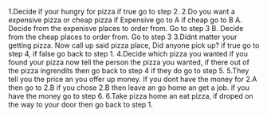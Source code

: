 1.Decide if your hungry for pizza if true go to step 2.
    2.Do you want a expensive pizza or cheap pizza if Expensive go to A if cheap go to B
        A. Decide from the expenisve places to order from. Go to step 3
        B. Decide from the cheap places to order from. Go to step 3
    3.Didnt matter your getting pizza. Now call up said pizza place, Did anyone pick up? if true go to step 4, if false go back to step 1.
    4.Decide which pizza you wanted if you found your pizza now tell the person the pizza you wanted, if there out of the pizza ingrendits then go back to step 4 if they do go to step 5.
    5.They tell you the price an you offer up money. If you dont have the money for 2.A then go to 2.B if you chose 2.B then leave an go home an get a job. if you have the money go to step 6.
     6.Take pizza home an eat pizza, if droped on the way to your door then go back to step 1. 
